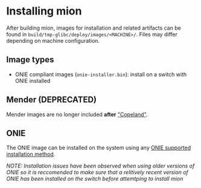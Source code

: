 # Installing mion

After building mion, images for installation and related artifacts can be found
in `build/tmp-glibc/deploy/images/<MACHINE>/`. Files may differ depending on
machine configuration.

## Image types

* ONIE compliant images (`onie-installer.bin`): install on a switch with ONIE
  installed

## Mender (DEPRECATED)

Mender images are no longer included **after**
["Copeland"](https://docs.mion.io/2021.03/installing_mion/).

## ONIE

The ONIE image can be installed on the system using any
[ONIE supported installation method](https://opencomputeproject.github.io/onie/user-guide/index.html).

*NOTE: Installation issues have been observed when using older versions of ONIE
so it is reccomended to make sure that a relitively recent version of ONIE has
been installed on the switch before attemtping to install mion*
